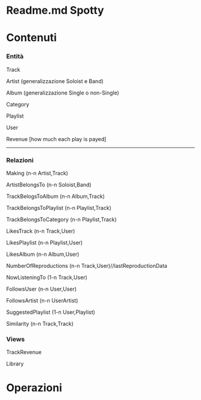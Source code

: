 # Readme.md Spotty

# Contenuti

### Entità

Track

Artist (generalizzazione Soloist e Band)

Album (generalizzazione Single o non-Single)

Category

Playlist

User

Revenue [how much each play is payed]

-----------------------------

### Relazioni

Making (n-n Artist,Track)

ArtistBelongsTo (n-n Soloist,Band)

TrackBelogsToAlbum (n-n Album,Track)

TrackBelongsToPlaylist (n-n Playlist,Track)

TrackBelongsToCategory (n-n Playlist,Track)

LikesTrack (n-n Track,User)

LikesPlaylist (n-n Playlist,User)

LikesAlbum (n-n Album,User)

NumberOfReproductions (n-n Track,User)//lastReproductionData

NowListeningTo (1-n Track,User)

FollowsUser (n-n User,User)

FollowsArtist (n-n UserArtist)

SuggestedPlaylist (1-n User,Playlist)

Similarity (n-n Track,Track)

### Views

TrackRevenue

Library

# Operazioni
